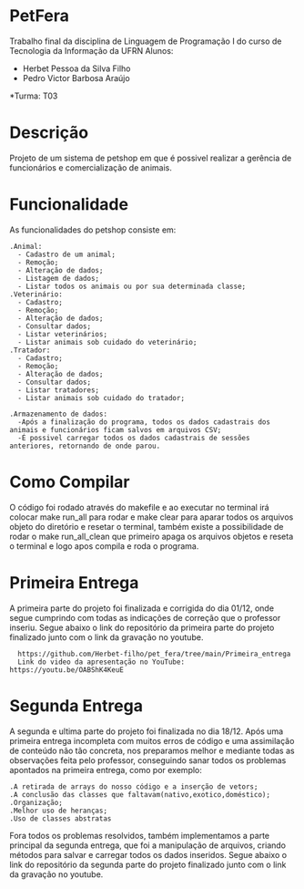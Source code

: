 # PetFera
Trabalho final da disciplina de Linguagem de Programação I do curso de Tecnologia da Informação da UFRN
Alunos:
   * Herbet Pessoa da Silva Filho
   * Pedro Victor Barbosa Araújo

*Turma: T03

# Descrição
Projeto de um sistema de petshop em que é possivel realizar a gerência de funcionários e comercialização de animais.

# Funcionalidade
As funcionalidades do petshop consiste em:

    .Animal:
      - Cadastro de um animal;
      - Remoção;
      - Alteração de dados;
      - Listagem de dados;
      - Listar todos os animais ou por sua determinada classe;
    .Veterinário:
      - Cadastro;
      - Remoção;
      - Alteração de dados;
      - Consultar dados;
      - Listar veterinários;
      - Listar animais sob cuidado do veterinário;
    .Tratador:
      - Cadastro;
      - Remoção;
      - Alteração de dados;
      - Consultar dados;
      - Listar tratadores;
      - Listar animais sob cuidado do tratador;
     
    .Armazenamento de dados:
      -Após a finalização do programa, todos os dados cadastrais dos animais e funcionários ficam salvos em arquivos CSV;
      -É possivel carregar todos os dados cadastrais de sessões anteriores, retornando de onde parou.
      
# Como Compilar

   O código foi rodado através do makefile e ao executar no terminal irá colocar make run_all para  rodar e make clear para aparar todos os arquivos objeto do diretório e resetar o terminal, também existe a possibilidade de rodar o make run_all_clean que primeiro apaga os arquivos objetos e reseta o terminal e logo apos compila e roda o programa.
      
# Primeira Entrega  
   
  A primeira parte do projeto foi finalizada e corrigida do dia 01/12, onde segue cumprindo com todas as indicações de correção que o professor inseriu. Segue abaixo o link do repositório da primeira parte do projeto finalizado junto com o link da gravação no youtube.
      
      https://github.com/Herbet-filho/pet_fera/tree/main/Primeira_entrega
      Link do video da apresentação no YouTube: https://youtu.be/OABShK4KeuE
    

# Segunda Entrega

  A segunda e ultima parte do projeto foi finalizada no dia 18/12. Após uma primeira entrega incompleta com muitos erros de código e uma assimilação de conteúdo não tão concreta, nos preparamos melhor e mediante todas as observações feita pelo professor, conseguindo sanar todos os problemas apontados na primeira entrega, como por exemplo:
    
    .A retirada de arrays do nosso código e a inserção de vetors; 
    .A conclusão das classes que faltavam(nativo,exotico,doméstico);
    .Organização;
    .Melhor uso de heranças;
    .Uso de classes abstratas
  Fora todos os problemas resolvidos, também implementamos a parte principal da segunda entrega, que foi a manipulação de arquivos, criando métodos para salvar e carregar todos os dados inseridos.
  Segue abaixo o link do repositório da segunda parte do projeto finalizado junto com o link da gravação no youtube.
  
     
  
